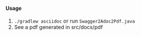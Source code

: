 #### Usage
1. `./gradlew asciidoc` or run `Swagger2Adoc2Pdf.java`
2. See a pdf generated in src/docs/pdf 
